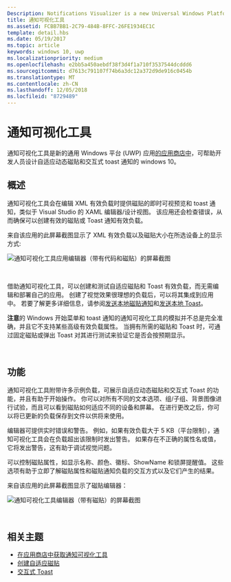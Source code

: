 ```yaml
---
Description: Notifications Visualizer is a new Universal Windows Platform (UWP) app in the Store that helps developers design adaptive live tiles for Windows 10.
title: 通知可视化工具
ms.assetid: FCBB7BB1-2C79-484B-8FFC-26FE1934EC1C
template: detail.hbs
ms.date: 05/19/2017
ms.topic: article
keywords: windows 10, uwp
ms.localizationpriority: medium
ms.openlocfilehash: e2bb5a450aebdf38f3d4f1a710f3537544dcddd6
ms.sourcegitcommit: d7613c791107f74b6a3dc12a372d9de916c0454b
ms.translationtype: MT
ms.contentlocale: zh-CN
ms.lasthandoff: 12/05/2018
ms.locfileid: "8729489"
---
```

# <a name="notifications-visualizer"></a>通知可视化工具

 


通知可视化工具是新的通用 Windows 平台 (UWP) 应用[的应用商店中](https://www.microsoft.com/store/apps/notifications-visualizer/9nblggh5xsl1)，可帮助开发人员设计自适应动态磁贴和交互式 toast 通知的 windows 10。


## <a name="overview"></a>概述

通知可视化工具会在编辑 XML 有效负载时提供磁贴的即时可视预览和 toast 通知，类似于 Visual Studio 的 XAML 编辑器/设计视图。 该应用还会检查错误，从而确保可以创建有效的磁贴或 Toast 通知有效负载。

来自该应用的此屏幕截图显示了 XML 有效负载以及磁贴大小在所选设备上的显示方式:

![通知可视化工具应用编辑器（带有代码和磁贴）的屏幕截图](images/notif-visualizer-001.png)

 

借助通知可视化工具，可以创建和测试自适应磁贴和 Toast 有效负载，而无需编辑和部署自己的应用。 创建了视觉效果很理想的负载后，可以将其集成到应用中。 若要了解更多详细信息，请参阅[发送本地磁贴通知](sending-a-local-tile-notification.md)和[发送本地 Toast](send-local-toast.md)。

**注意**的 Windows 开始菜单和 toast 通知的通知可视化工具的模拟并不总是完全准确，并且它不支持某些高级有效负载属性。 当拥有所需的磁贴和 Toast 时，可通过固定磁贴或弹出 Toast 对其进行测试来验证它是否会按预期显示。

 

## <a name="features"></a>功能

通知可视化工具附带许多示例负载，可展示自适应动态磁贴和交互式 Toast 的功能，并且有助于开始操作。 你可以对所有不同的文本选项、组/子组、背景图像进行试验，而且可以看到磁贴如何适应不同的设备和屏幕。 在进行更改之后，你可以将已更新的负载保存到文件以供将来使用。

编辑器可提供实时错误和警告。 例如，如果有效负载大于 5 KB（平台限制），通知可视化工具会在负载超出该限制时发出警告。 如果存在不正确的属性名或值，它将发出警告，这有助于调试视觉问题。

可以控制磁贴属性，如显示名称、颜色、徽标、ShowName 和锁屏提醒值。 这些选项有助于立即了解磁贴属性和磁贴通知负载的交互方式以及它们产生的结果。

来自该应用的此屏幕截图显示了磁贴编辑器：

![通知可视化工具编辑器（带有磁贴）的屏幕截图](images/notif-visualizer-004.png)

 

## <a name="related-topics"></a>相关主题

* [在应用商店中获取通知可视化工具](https://www.microsoft.com/store/apps/notifications-visualizer/9nblggh5xsl1)
* [创建自适应磁贴](create-adaptive-tiles.md)
* [交互式 Toast](adaptive-interactive-toasts.md)